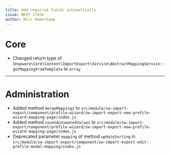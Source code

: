 ```yaml
---
title: Add required fields automatically
issue: NEXT-17454
author: Nils Haberkamp
---
```

# Core
* Changed return type of `Shopware\Core\Content\ImportExport\Service\AbstractMappingService::getMappingFromTemplate` to `array` 
___
# Administration
* Added method `mergeMappings` to `src/module/sw-import-export/component/profile-wizard/sw-import-export-new-profile-wizard-mapping-page/index.js`
* Added method `countAutomatedValues` to `src/module/sw-import-export/component/profile-wizard/sw-import-export-new-profile-wizard-mapping-page/index.js`
* Deprecated parameter `mapping` of method `updateSorting` in `src/module/sw-import-export/component/sw-import-export-edit-profile-modal-mapping/index.js`